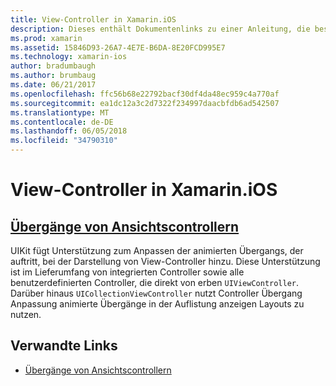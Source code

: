 ```yaml
---
title: View-Controller in Xamarin.iOS
description: Dieses enthält Dokumentenlinks zu einer Anleitung, die beschreibt, wie die animierte Übergänge zwischen View-Controller in Xamarin.iOS angepasst.
ms.prod: xamarin
ms.assetid: 15846D93-26A7-4E7E-B6DA-8E20FCD995E7
ms.technology: xamarin-ios
author: bradumbaugh
ms.author: brumbaug
ms.date: 06/21/2017
ms.openlocfilehash: ffc56b68e22792bacf30df4da48ec959c4a770af
ms.sourcegitcommit: ea1dc12a3c2d7322f234997daacbfdb6ad542507
ms.translationtype: MT
ms.contentlocale: de-DE
ms.lasthandoff: 06/05/2018
ms.locfileid: "34790310"
---
```

# <a name="view-controllers-in-xamarinios"></a>View-Controller in Xamarin.iOS

## <a name="view-controller-transitionstransitionsmd"></a>[Übergänge von Ansichtscontrollern](transitions.md)

UIKit fügt Unterstützung zum Anpassen der animierten Übergangs, der auftritt, bei der Darstellung von View-Controller hinzu. Diese Unterstützung ist im Lieferumfang von integrierten Controller sowie alle benutzerdefinierten Controller, die direkt von erben `UIViewController`. Darüber hinaus `UICollectionViewController` nutzt Controller Übergang Anpassung animierte Übergänge in der Auflistung anzeigen Layouts zu nutzen.

## <a name="related-links"></a>Verwandte Links

- [Übergänge von Ansichtscontrollern](~/ios/user-interface/ios-ui/view-controllers/transitions.md)
